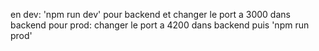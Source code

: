 en dev: 'npm run dev' pour backend et changer le port a 3000 dans backend
pour prod: changer le port a 4200 dans backend puis 'npm run prod'
